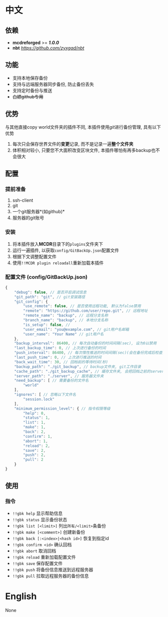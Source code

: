 
# 中文

## 依赖
- **mcdreforged** >= ***1.0.0***
- **nbt** *<https://github.com/zyxgad/nbt>*

## 功能
- 支持本地保存备份
- 支持与远端服务器同步备份, 防止备份丢失
- 支持定时备份与推送
- ~~白嫖github专用~~

## 优势

与其他直接copy world文件夹的插件不同, 本插件使用*git*进行备份管理, 具有以下优势
1. 每次只会保存世界文件的**变更**记录, 而不是记录一遍**整个文件夹**
2. 体积相对较小, 只要您不大面积改变区块文件, 本插件哪怕有再多backup也不会很大

## 配置
### 提前准备
1. ssh-client
2. git
3. 一个git服务器*(如github)*
4. 服务器的git账号

### 安装
1. 将本插件放入**MCDR**目录下的`plugins`文件夹下
2. 运行一遍插件, 以获取`config/GitBackUp.json`配置文件
3. 根据下文调整配置文件
4. 使用`!!MCDR plugin reloadall`重新加载本插件

### 配置文件 (config/GitBackUp.json)
```javascript
{
    "debug": false, // 是否开启调试信息
    "git_path": "git", // git安装路径
    "git_config": {
        "use_remote": false, // 是否使用远程功能, 默认为false禁用
        "remote": "https://github.com/user/repo.git", // 远程地址
        "remote_name": "backup", // 远程分支名称
        "branch_name": "backup", // 本地分支名称
        "is_setup": false, // 
        "user_email": "you@example.com", // git用户名邮箱
        "user_name": "Your Name" // git用户名
    },
    "backup_interval": 86400, // 每次自动备份的时间间隔(sec), 设为0以禁用
    "last_backup_time": 0, // 上次进行备份的时间
    "push_interval": 86400, // 每次惰性推送的时间间隔(sec)(会在备份完成后检查是否推送), 设为0以禁用
    "last_push_time": 0, // 上次进行推送的时间
    "back_wait_time": 30, // 回档前的等待时间(秒)
    "backup_path": "./git_backup", // backup文件夹, git工作目录
    "cache_path": "./git_backup_cache", // 缓存文件夹, 会把回档之前的server文件夹
    "server_path": "./server", // 服务器文件夹
    "need_backup": [ // 需要备份的文件名
        "world"
    ],
    "ignores": [ // 忽略以下文件名
        "session.lock"
    ],
    "minimum_permission_level": { // 指令权限等级
        "help": 0,
        "status": 1,
        "list": 1,
        "make": 1,
        "back": 2,
        "confirm": 1,
        "abort": 1,
        "reload": 2,
        "save": 2,
        "push": 2,
        "pull": 2
    }
}
```

## 使用
### 指令

- `!!gbk help` 显示帮助信息
- `!!gbk status` 显示备份状态
- `!!gbk list [<limit>]` 列出`所有/<limit>`条备份
- `!!gbk make [<comment>]` 创建新备份
- `!!gbk back [:<index>|<hash id>]` 恢复到指定id
- `!!gbk confirm <id>` 确认回档
- `!!gbk abort` 取消回档
- `!!gbk reload` 重新加载配置文件
- `!!gbk save` 保存配置文件
- `!!gbk push` 将备份信息推送到远程服务器
- `!!gbk pull` 拉取远程服务器的备份信息

# English
None
